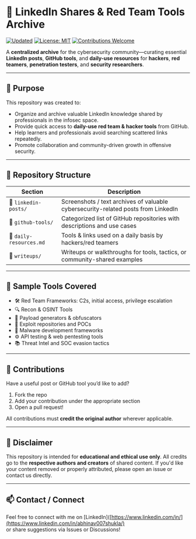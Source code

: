 # 🔗 LinkedIn Shares & Red Team Tools Archive

[![Updated](https://img.shields.io/badge/Updated-Daily-blue.svg)]()
[![License: MIT](https://img.shields.io/badge/License-MIT-green.svg)](LICENSE)
[![Contributions Welcome](https://img.shields.io/badge/Contributions-Welcome-orange.svg)]()

A **centralized archive** for the cybersecurity community—curating essential **LinkedIn posts**, **GitHub tools**, and **daily-use resources** for **hackers**, **red teamers**, **penetration testers**, and **security researchers**.

---

## 🚀 Purpose

This repository was created to:
- Organize and archive valuable LinkedIn knowledge shared by professionals in the infosec space.
- Provide quick access to **daily-use red team & hacker tools** from GitHub.
- Help learners and professionals avoid searching scattered links repeatedly.
- Promote collaboration and community-driven growth in offensive security.

---

## 📂 Repository Structure

| Section | Description |
|--------|-------------|
| 🔸 `linkedin-posts/` | Screenshots / text archives of valuable cybersecurity-related posts from LinkedIn |
| 🔸 `github-tools/`   | Categorized list of GitHub repositories with descriptions and use cases |
| 🔸 `daily-resources.md` | Tools & links used on a daily basis by hackers/red teamers |
| 🔸 `writeups/`        | Writeups or walkthroughs for tools, tactics, or community-shared examples |

---

## 🧰 Sample Tools Covered

- 🛠️ Red Team Frameworks: C2s, initial access, privilege escalation
- 🔍 Recon & OSINT Tools
- 🧬 Payload generators & obfuscators
- 🧪 Exploit repositories and POCs
- 🦠 Malware development frameworks
- ⚙️ API testing & web pentesting tools
- 📚 Threat Intel and SOC evasion tactics

---

## 🤝 Contributions

Have a useful post or GitHub tool you’d like to add?

1. Fork the repo  
2. Add your contribution under the appropriate section  
3. Open a pull request!  

All contributions must **credit the original author** wherever applicable.

---

## 📝 Disclaimer

This repository is intended for **educational and ethical use only**. All credits go to the **respective authors and creators** of shared content. If you'd like your content removed or properly attributed, please open an issue or contact us directly.

---

## 📫 Contact / Connect

Feel free to connect with me on [LinkedIn]([https://www.linkedin.com/in/](https://www.linkedin.com/in/abhinav007shukla/)  
or share suggestions via Issues or Discussions!

